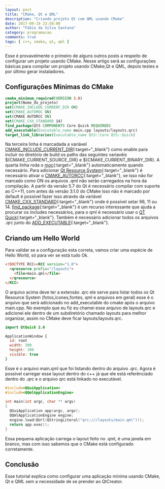 ```yaml
---
layout: post
title: "CMake, Qt e QML"
description: "Criando projeto Qt com QML usando CMake"
date: 2017-09-19 23:58:00
author: "Fábio da Silva Santana"
category: programacao
comments: true
tags: [ c++, cmake, qt, qml ]
---
```





Esse é provavelmente o primeiro de alguns outros posts a respeito de configurar um projeto usando CMake. Nesse artigo será as configurações básicas para compilar um projeto usando CMake,Qt e QML, depois testes e por último gerar instaladores.

## Configurações Mínimas do CMake

~~~cmake
cmake_minimum_required(VERSION 3.0)
project(Nome_do_projeto)
set(CMAKE_INCLUDE_CURRENT_DIR ON)
set(CMAKE_AUTOMOC ON)
set(CMAKE AUTORCC ON)
set(CMAKE_CXX_STANDARD 14)
find_package(Qt5 COMPONENTS Core Quick REQUIRED)
add_executable(Executable_name main.cpp layouts/layouts.qrc)
target_link_libraries(Executable_name Qt5::Core Qt5::Quick)
~~~

Na terceira linha é marcadada a variável [CMAKE_INCLUDE_CURRENT_DIR](https://cmake.org/cmake/help/v3.0/variable/CMAKE_INCLUDE_CURRENT_DIR.html){:target="_blank"} como enable para incluir no diretório de build os paths das seguintes variavéis ${CMAKE_CURRENT_SOURCE_DIR} e ${CMAKE_CURRENT_BINARY_DIR}. A quarta linha roda o [moc](http://doc.qt.io/qt-4.8/moc.html){:target="_blank"} automaticamente quando necessário. Para adicionar [Qt Resource System](doc.qt.io/qt-5/resources.html){:target="_blank"} é necessário ativar o [CMAKE_AUTORCC](https://cmake.org/cmake/help/v3.0/prop_tgt/AUTORCC.html){:target="_blank"}, se isso não for marcado como ON os arquivos .qml não serão carregados na hora da compilação. A partir da versão 5.7 do Qt é necessário compilar com suporte ao C++11, com antes da versão 3.1.0 do CMake isso não é marcado por default é possível fazer isso através da variável [CMAKE_CXX_STANDARD](https://cmake.org/cmake/help/v3.1/prop_tgt/CXX_STANDARD.html){:target="_blank"} onde é possível setar 98, 11 ou 14. [find_package](https://cmake.org/cmake/help/v3.0/command/find_package.html){:target="_blank"} é um recurso interessante que ajuda a procurar os includes necessários, para o qml é necessário usar o [QT Quick](http://doc.qt.io/qt-5/qtquick-index.html){:target="_blank"}. Também é necessário adicionar todos os arquivos .qrc junto do [ADD_EXECUTABLE](https://cmake.org/cmake/help/v3.0/command/add_executable.html?highlight=add_executable){:target="_blank"}.

## Criando um Hello World

Para validar se a configuração esta correta, vamos criar uma espécie de Hello World, só para ver se está tudo Ok.

~~~html
<!DOCTYPE RCC><RCC version="1.0">
  <qresource prefix="/layouts">
    <file>main.qml</file>
  </qresource>
</RCC>  
~~~

O arquivo acima deve ter a extensão .qrc ele serve para listar todos os Qt Resource System (fotos,ícones,fontes, qml e arquivos em geral) esse é o arquivo que será adicionado no add_executable do cmake após o arquivo main.cpp. No exemplo que eu fiz eu chamei esse arquivo de layouts.qrc e adicionei ele dentro de um subdiretório chamado layouts para melhor organizar, assim no CMake deve ficar layouts/layouts.qrc.

~~~qml
import QtQuick 2.0

ApplicationWindow {
  id: root
  width: 300
  height: 300
  visible: true
}
~~~

Esse é o arquivo main.qml que foi listando dentro do arquivo .qrc. Agora é possível carregar esse layout dentro do c++ já que ele está referênciado dentro do .qrc e o arquivo qrc está linkado no executável.

~~~c++
#include<QGuiApplication>
#include<QQmlApplicationEngine>
  
int main(int argc, char ** argv)
{
  QGuiApplication app(argc, argv);
  QQmlApplicationEngine engine;
  engine.load(QUrl(QStringLiteral("qrc:///layouts/main.qml")));
  return app.exec();
}
~~~

Essa pequena aplicação carrega o layout feito no .qml, é uma janela em branco, mas com isso sabemos que o CMake está configurado corretamente.

## Conclusão

Esse tutorial explica como configurar uma aplicação mínima usando CMake, Qt e QML sem a necessidade de se prender ao QtCreator.
